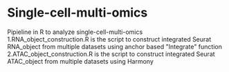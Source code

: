# Single-cell-multi-omics
Pipieline in R to analyze single-cell-multi-omics
1.RNA_object_construction.R is the script to construct integrated Seurat RNA_object from multiple datasets using anchor based "Integrate" function
2.ATAC_object_construction.R is the script to construct integrated Seurat ATAC_object from multiple datasets using Harmony
